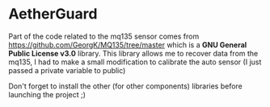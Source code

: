 # AetherGuard

Part of the code related to the mq135 sensor comes from https://github.com/GeorgK/MQ135/tree/master which is a **GNU General Public License v3.0** library. This library allows me to recover data from the mq135, I had to make a small modification to calibrate the auto sensor (I just passed a private variable to public)

Don't forget to install the other (for other components) libraries before launching the project ;)
